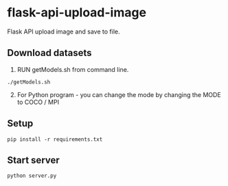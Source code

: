 # flask-api-upload-image
Flask API upload image and save to file.

## Download datasets

1. RUN getModels.sh from command line.
```
./getModels.sh
```
2. For Python program - you can change the mode by changing the MODE to COCO / MPI 

## Setup
```
pip install -r requirements.txt
```

## Start server
```
python server.py
```